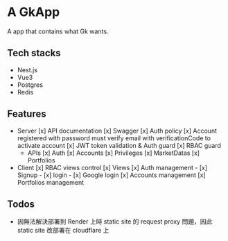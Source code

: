 # A GkApp

A app that contains what Gk wants.

## Tech stacks

- Nest.js
- Vue3
- Postgres
- Redis

## Features

- Server
  [x] API documentation
    [x] Swagger
  [x] Auth policy
    [x] Account registered with password must verify email with verificationCode to activate account
    [x] JWT token validation & Auth guard
    [x] RBAC guard
  - APIs
    [x] Auth
    [x] Accounts
    [x] Privileges
    [x] MarketDatas
    [x] Portfolios
- Client
  [x] RBAC views control
  [x] Views
    [x] Auth management
      - [x] Signup
      - [x] login
      - [x] Google login
    [x] Accounts management
    [x] Portfolios management


## Todos

- 因無法解決部署到 Render 上時 static site 的 request proxy 問題，因此 static site 改部署在 cloudflare 上